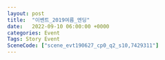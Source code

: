 ```yaml
---
layout: post
title:  "이벤트_2019여름_엔딩"
date:   2022-09-10 06:00:00 +0000
categories: Event
Tags: Story Event
SceneCode: ["scene_evt190627_cp0_q2_s10,7429311"]
---
```

